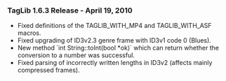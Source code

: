 ### TagLib 1.6.3 Release - April 19, 2010

-   Fixed definitions of the TAGLIB\_WITH\_MP4 and TAGLIB\_WITH\_ASF
    macros.
-   Fixed upgrading of ID3v2.3 genre frame with ID3v1 code 0 (Blues).
-   New method \`int String::toInt(bool \*ok)\` which can return whether
    the conversion to a number was successful.
-   Fixed parsing of incorrectly written lengths in ID3v2 (affects
    mainly compressed frames).
